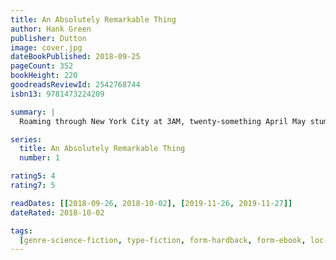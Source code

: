 ```yaml
---
title: An Absolutely Remarkable Thing
author: Hank Green
publisher: Dutton
image: cover.jpg
dateBookPublished: 2018-09-25
pageCount: 352
bookHeight: 220
goodreadsReviewId: 2542768744
isbn13: 9781473224209

summary: |
  Roaming through New York City at 3AM, twenty-something April May stumbles across a giant sculpture. Delighted by its appearance and craftsmanship, like a ten-foot-tall Transformer wearing a suit of samurai armour, April and her best friend, Andy, make a video with it, which Andy uploads to YouTube. The next day, April wakes up to a viral video and a new life. News quickly spreads that there are Carls in dozens of cities around the world, and April, as their first documentarian, finds herself at the centre of an intense international media spotlight. Seizing the opportunity to make her mark on the world, April now has to deal with the consequences her new particular brand of fame has on her relationships, her safety, and her own identity. And all eyes are on April to figure out not just what the Carls are, but what they want from us.

series:
  title: An Absolutely Remarkable Thing
  number: 1

rating5: 4
rating7: 5

readDates: [[2018-09-26, 2018-10-02], [2019-11-26, 2019-11-27]]
dateRated: 2018-10-02

tags:
  [genre-science-fiction, type-fiction, form-hardback, form-ebook, loc-new-york]
---
```

